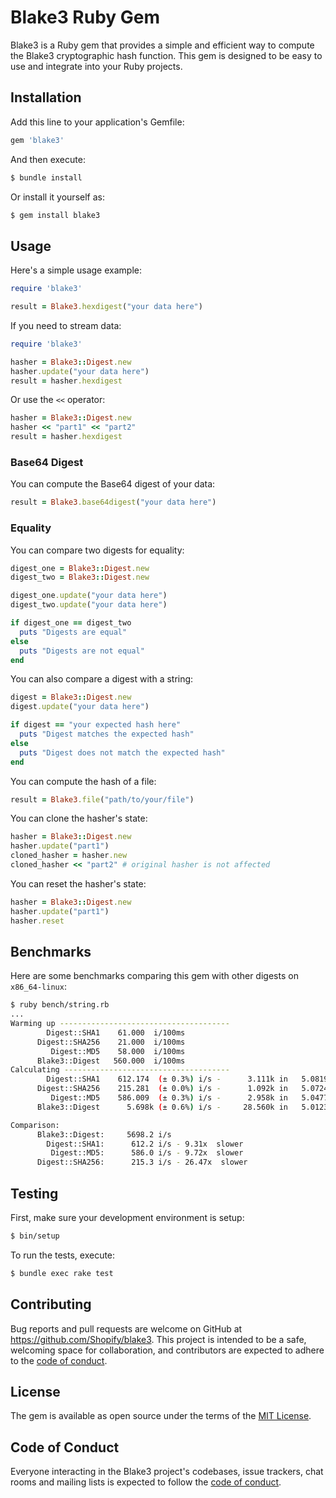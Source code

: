 # Blake3 Ruby Gem

Blake3 is a Ruby gem that provides a simple and efficient way to compute the Blake3 cryptographic hash function. This gem is designed to be easy to use and integrate into your Ruby projects.

## Installation

Add this line to your application's Gemfile:

```ruby
gem 'blake3'
```

And then execute:

```bash
$ bundle install
```

Or install it yourself as:

```bash
$ gem install blake3
```

## Usage

Here's a simple usage example:

```ruby
require 'blake3'

result = Blake3.hexdigest("your data here")
```

If you need to stream data:

```ruby
require 'blake3'

hasher = Blake3::Digest.new
hasher.update("your data here")
result = hasher.hexdigest
```

Or use the `<<` operator:

```ruby
hasher = Blake3::Digest.new
hasher << "part1" << "part2"
result = hasher.hexdigest
```

### Base64 Digest

You can compute the Base64 digest of your data:

```ruby
result = Blake3.base64digest("your data here")
```

### Equality

You can compare two digests for equality:

```ruby
digest_one = Blake3::Digest.new
digest_two = Blake3::Digest.new

digest_one.update("your data here")
digest_two.update("your data here")

if digest_one == digest_two
  puts "Digests are equal"
else
  puts "Digests are not equal"
end
```

You can also compare a digest with a string:

```ruby
digest = Blake3::Digest.new
digest.update("your data here")

if digest == "your expected hash here"
  puts "Digest matches the expected hash"
else
  puts "Digest does not match the expected hash"
end
```

You can compute the hash of a file:

```ruby
result = Blake3.file("path/to/your/file")
```

You can clone the hasher's state:

```ruby
hasher = Blake3::Digest.new
hasher.update("part1")
cloned_hasher = hasher.new
cloned_hasher << "part2" # original hasher is not affected
```

You can reset the hasher's state:

```ruby
hasher = Blake3::Digest.new
hasher.update("part1")
hasher.reset
```

## Benchmarks

Here are some benchmarks comparing this gem with other digests on `x86_64-linux`:

```bash
$ ruby bench/string.rb
...
Warming up --------------------------------------
        Digest::SHA1    61.000  i/100ms
      Digest::SHA256    21.000  i/100ms
         Digest::MD5    58.000  i/100ms
      Blake3::Digest   560.000  i/100ms
Calculating -------------------------------------
        Digest::SHA1    612.174  (± 0.3%) i/s -      3.111k in   5.081922s
      Digest::SHA256    215.281  (± 0.0%) i/s -      1.092k in   5.072453s
         Digest::MD5    586.009  (± 0.3%) i/s -      2.958k in   5.047759s
      Blake3::Digest      5.698k (± 0.6%) i/s -     28.560k in   5.012308s

Comparison:
      Blake3::Digest:     5698.2 i/s
        Digest::SHA1:      612.2 i/s - 9.31x  slower
         Digest::MD5:      586.0 i/s - 9.72x  slower
      Digest::SHA256:      215.3 i/s - 26.47x  slower

```

## Testing

First, make sure your development environment is setup:

```bash
$ bin/setup
```

To run the tests, execute:

```bash
$ bundle exec rake test
```

## Contributing

Bug reports and pull requests are welcome on GitHub at https://github.com/Shopify/blake3. This project is intended to be a safe, welcoming space for collaboration, and contributors are expected to adhere to the [code of conduct](https://github.com/Shopify/blake3/blob/main/CODE_OF_CONDUCT.md).

## License

The gem is available as open source under the terms of the [MIT License](https://opensource.org/licenses/MIT).

## Code of Conduct

Everyone interacting in the Blake3 project's codebases, issue trackers, chat rooms and mailing lists is expected to follow the [code of conduct](https://github.com/Shopify/blake3/blob/main/CODE_OF_CONDUCT.md).
